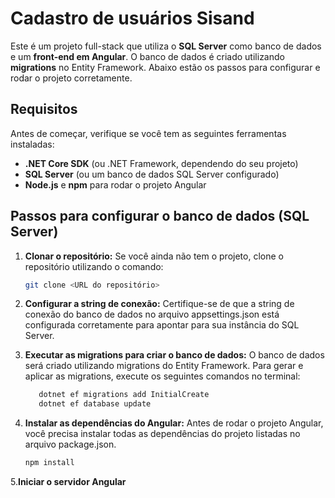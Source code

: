 # Cadastro de usuários Sisand

Este é um projeto full-stack que utiliza o **SQL Server** como banco de dados e um **front-end em Angular**. O banco de dados é criado utilizando **migrations** no Entity Framework. Abaixo estão os passos para configurar e rodar o projeto corretamente.

## Requisitos

Antes de começar, verifique se você tem as seguintes ferramentas instaladas:

- **.NET Core SDK** (ou .NET Framework, dependendo do seu projeto)
- **SQL Server** (ou um banco de dados SQL Server configurado)
- **Node.js** e **npm** para rodar o projeto Angular

## Passos para configurar o banco de dados (SQL Server)

1. **Clonar o repositório:**
   Se você ainda não tem o projeto, clone o repositório utilizando o comando:

   ```bash
   git clone <URL do repositório>
2. **Configurar a string de conexão:**
    Certifique-se de que a string de conexão do banco de dados no arquivo appsettings.json  está configurada corretamente para apontar para sua instância do SQL Server.
3. **Executar as migrations para criar o banco de dados:**
   O banco de dados será criado utilizando migrations do Entity Framework. Para gerar e aplicar as migrations, execute os seguintes comandos no terminal:
   ```bash
      dotnet ef migrations add InitialCreate
      dotnet ef database update
4. **Instalar as dependências do Angular:**
  Antes de rodar o projeto Angular, você precisa instalar todas as dependências do projeto listadas no arquivo package.json.
   ```bash
   npm install
5.**Iniciar o servidor Angular**
